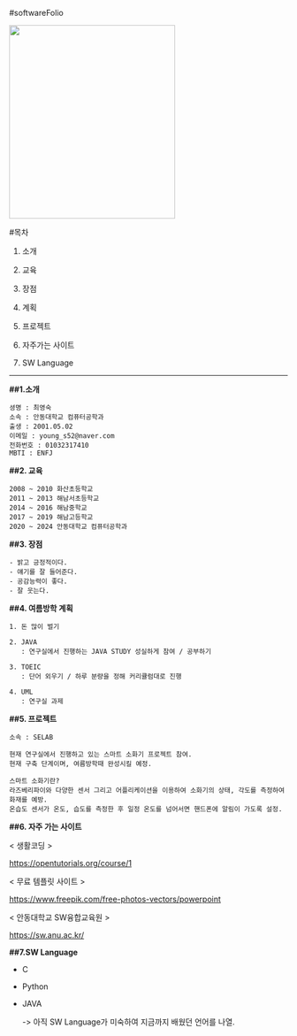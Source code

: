 #softwareFolio
  
    
    
<img src ="https://user-images.githubusercontent.com/86451110/123884018-2b951380-d985-11eb-9212-b85106b04011.jpg" width ="300" height="350">
  


#목차

1. 소개
  
2. 교육
  
3. 장점
  
4. 계획
  
5. 프로젝트
  
6. 자주가는 사이트
  
7. SW Language

  
  
  
***







**##1.소개**
  
    셩명 : 최영숙
    소속 : 안동대학교 컴퓨터공학과
    출생 : 2001.05.02
    이메일 : young_s52@naver.com
    전화번호 : 01032317410
    MBTI : ENFJ
      
        
      
      
      
      
      
       
     
**##2. 교육**
  
    2008 ~ 2010 화산초등학교 
    2011 ~ 2013 해남서초등학교
    2014 ~ 2016 해남중학교
    2017 ~ 2019 해남고등학교
    2020 ~ 2024 안동대학교 컴퓨터공학과
    
  
   
  
  
  
  
  
  
  
**##3. 장점**
    
    - 밝고 긍정적이다.
    - 얘기를 잘 들어준다.
    - 공감능력이 좋다.
    - 잘 웃는다.
  

  
**##4. 여름방학 계획**
  
    1. 돈 많이 벌기
      
    2. JAVA
       : 연구실에서 진행하는 JAVA STUDY 성실하게 참여 / 공부하기
       
    3. TOEIC
       : 단어 외우기 / 하루 분량을 정해 커리큘럼대로 진행
       
    4. UML
       : 연구실 과제
 
 
 
 **##5. 프로젝트**
 
    소속 : SELAB
    
    현재 연구실에서 진행하고 있는 스마트 소화기 프로젝트 참여.
    현재 구축 단계이며, 여름방학때 완성시킬 예정.
    
    스마트 소화기란?
    라즈베리파이와 다양한 센서 그리고 어플리케이션을 이용하여 소화기의 상태, 각도를 측정하여 화재를 예방.
    온습도 센서가 온도, 습도를 측정한 후 일정 온도를 넘어서면 핸드폰에 알림이 가도록 설정.
    
    
    
 **##6. 자주 가는 사이트**
 
 < 생활코딩 >
   
 https://opentutorials.org/course/1
   
 < 무료 템플릿 사이트 >
   
 https://www.freepik.com/free-photos-vectors/powerpoint
   
 < 안동대학교 SW융합교육원 >
   
 https://sw.anu.ac.kr/
 
 
 
 
 **##7.SW Language**
   
   - C 
   - Python
   - JAVA
   
     -> 아직 SW Language가 미숙하여 지금까지 배웠던 언어를 나열.
 
 
 
   
   
     
       
 
 
 
 
 

    
    
    
   

  
  
  
  
  
  
  
